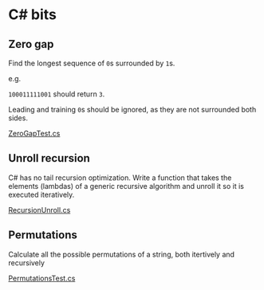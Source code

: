 C# bits
=========


## Zero gap
Find the longest sequence of `0`s surrounded by `1`s.

e.g.

`100011111001`  should return `3`.

Leading and training `0`s should be ignored, as they are not surrounded both sides.

[ZeroGapTest.cs](https://github.com/arialdomartini/csharp-bits/blob/master/src/CSharpBits.Test/ZeroGapTest.cs)

## Unroll recursion
C# has no tail recursion optimization. Write a function that takes the elements (lambdas) of a generic recursive algorithm and unroll it so it is executed iteratively.

[RecursionUnroll.cs](https://github.com/arialdomartini/csharp-bits/blob/master/src/CSharpBits.Test/RecursionUnroll.cs)


## Permutations
Calculate all the possible permutations of a string, both itertively and recursively

[PermutationsTest.cs](https://github.com/arialdomartini/csharp-bits/blob/master/src/CSharpBits.Test/PermutationsTest.cs)
